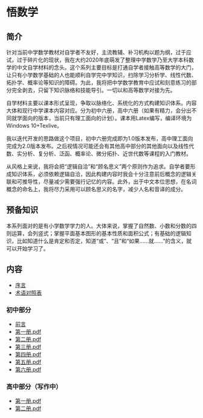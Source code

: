 # 悟数学

## 简介

针对当前中学数学教材对自学者不友好，主流教辅、补习机构以题为纲，过于应试，过于碎片化的现状，我在大约2020年底萌发了整理中学数学乃至大学本科数学的中文自学材料的念头。这个系列主要目标是打通自学者接触高等数学的大门，让只有小学数学基础的人也能顺利自学完中学知识，扫除学习分析学、线性代数、拓扑学、概率论等知识的障碍。为此，我将把中学数学教育中应试和刻意练习的部分完全剥去，只留下知识脉络和技能导引。一切以和高等数学对接为先。

自学材料主要以课本形式呈现，争取以脉络化、系统化的方式构建知识体系。内容大体和现行中学课本内容对应。分为初中六册，高中六册（如果有精力，会分出不同就学面向的版本，当前只有理工面向的计划）。课本用Latex编写，编译环境为Windows 10+Texlive。

我以迭代开发的思路做这个项目，初中六册完成即为1.0版本发布，高中理工面向完成为2.0版本发布。之后视情况可能还会有其他高中部分的其他面向以及线性代数、实分析、复分析、泛函、概率论、微分拓扑、近世代数等课程的入门教材。

从风格上来说，我将会把“逻辑自洽”和“顾名思义”两个原则作为追求。自学者要形成知识体系，必须依赖逻辑自洽，因此构建内容时我会十分注意前后概念的逻辑关联和可推导性，尽量减少需要强行记忆的内容。此外，出于中文本位思想，在名词概念的命名上，我将尽力采用可以顾名思义的名字，减少人名和音译的成分。

## 预备知识

本系列面对的是有小学数学学力的人。大体来说，掌握了自然数、小数和分数的四则运算，会列竖式；掌握平面基本图形的基本性质和面积公式；有基础的逻辑知识，比如知道什么是肯定和否定，知道“或”、“且”和“如果……就……”的含义，就可以开始学习了。

## 内容

- [序言](./悟数学/序.md)
- [术语对照表](./%E6%82%9F%E6%95%B0%E5%AD%A6/%E6%9C%AF%E8%AF%AD%E5%AF%B9%E7%85%A7%E8%A1%A8.md)
  
### 初中部分
- [前言](./%E6%82%9F%E6%95%B0%E5%AD%A6/%E5%88%9D%E4%B8%AD%E5%89%8D%E8%A8%80.md)
- [第一册.pdf](./%E6%82%9F%E6%95%B0%E5%AD%A6/%E5%88%9D%E4%B8%AD%E7%AC%AC%E4%B8%80%E5%86%8C.pdf)
- [第二册.pdf](./%E6%82%9F%E6%95%B0%E5%AD%A6/%E5%88%9D%E4%B8%AD%E7%AC%AC%E4%BA%8C%E5%86%8C.pdf)
- [第三册.pdf](./%E6%82%9F%E6%95%B0%E5%AD%A6/%E5%88%9D%E4%B8%AD%E7%AC%AC%E4%B8%89%E5%86%8C.pdf)
- [第四册.pdf](./%E6%82%9F%E6%95%B0%E5%AD%A6/%E5%88%9D%E4%B8%AD%E7%AC%AC%E5%9B%9B%E5%86%8C.pdf)
- [第五册.pdf](./%E6%82%9F%E6%95%B0%E5%AD%A6/%E5%88%9D%E4%B8%AD%E7%AC%AC%E4%BA%94%E5%86%8C.pdf)
- [第六册.pdf](./%E6%82%9F%E6%95%B0%E5%AD%A6/%E5%88%9D%E4%B8%AD%E7%AC%AC%E5%85%AD%E5%86%8C.pdf)

### 高中部分（写作中）

- [第一册.pdf](./%E6%82%9F%E6%95%B0%E5%AD%A6/%E9%AB%98%E4%B8%AD%E7%AC%AC%E4%B8%80%E5%86%8C.pdf)
- [第二册.pdf](./%E6%82%9F%E6%95%B0%E5%AD%A6/%E9%AB%98%E4%B8%AD%E7%AC%AC%E4%BA%8C%E5%86%8C.pdf)